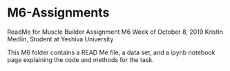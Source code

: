 # M6-Assignments
ReadMe for Muscle Builder Assignment M6
Week of October 8, 2019
Kristin Medlin, Student at Yeshiva University 

This M6 folder contains a READ Me file, a data set, and a ipynb notebook page explaining the code and methods for the task. 
